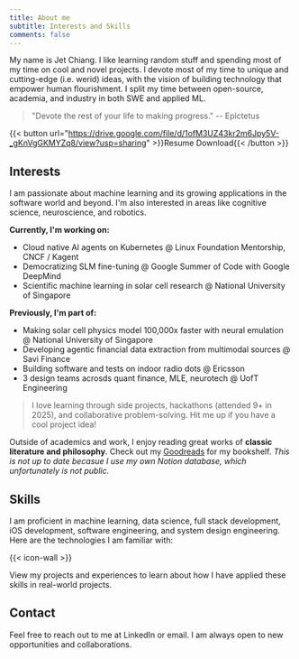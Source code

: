 ```yaml
---
title: About me
subtitle: Interests and Skills
comments: false
---
```


My name is Jet Chiang. I like learning random stuff and spending most of my time on cool and novel projects. I devote most of my time to unique and cutting-edge (i.e. werid) ideas, with the vision of building technology that empower human flourishment. I split my time between open-source, academia, and industry in both SWE and applied ML.

> "Devote the rest of your life to making progress." -- Epictetus

{{< button url="https://drive.google.com/file/d/1ofM3UZ43kr2m6Jpy5V-_gKnVgGKMYZq8/view?usp=sharing" >}}Resume Download{{< /button >}}

## Interests

I am passionate about machine learning and its growing applications in the software world and beyond. I'm also interested in areas like cognitive science, neuroscience, and robotics.

**Currently, I'm working on:**

- Cloud native AI agents on Kubernetes @ Linux Foundation Mentorship, CNCF / Kagent
- Democratizing SLM fine-tuning @ Google Summer of Code with Google DeepMind
- Scientific machine learning in solar cell research @ National University of Singapore

**Previously, I'm part of:**

- Making solar cell physics model 100,000x faster with neural emulation @ National University of Singapore
- Developing agentic financial data extraction from multimodal sources @ Savi Finance
- Building software and tests on indoor radio dots @ Ericsson
- 3 design teams acrosds quant finance, MLE, neurotech @ UofT Engineering

> I love learning through side projects, hackathons (attended 9+ in 2025), and collaborative problem-solving. Hit me up if you have a cool project idea!

Outside of academics and work, I enjoy reading great works of **classic literature and philosophy**. Check out my [Goodreads](https://www.goodreads.com/user/show/166962144-jet-chiang) for my bookshelf. _This is not up to date becasue I use my own Notion database, which unfortunately is not public._

## Skills

I am proficient in machine learning, data science, full stack development, iOS development, software engineering, and system design engineering. Here are the technologies I am familiar with:

{{< icon-wall >}}

View my projects and experiences to learn about how I have applied these skills in real-world projects.

## Contact

Feel free to reach out to me at LinkedIn or email. I am always open to new opportunities and collaborations.
